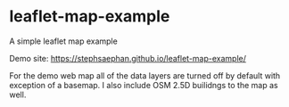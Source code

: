 # leaflet-map-example
A simple leaflet map example

Demo site: https://stephsaephan.github.io/leaflet-map-example/

For the demo web map all of the data layers are turned off by default with exception of a basemap. I also include OSM 2.5D builidngs to the map as well.
